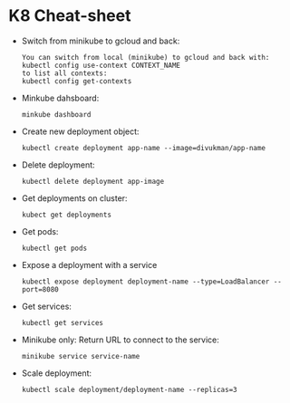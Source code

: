 # K8 Cheat-sheet

* Switch from minikube to gcloud and back:
    ```
    You can switch from local (minikube) to gcloud and back with:
    kubectl config use-context CONTEXT_NAME
    to list all contexts:
    kubectl config get-contexts
    ```

* Minkube dahsboard:
    ```
    minkube dashboard
    ``` 

* Create new deployment object:
    ```
    kubectl create deployment app-name --image=divukman/app-name
    ```

* Delete deployment:
    ```
    kubectl delete deployment app-image
    ```

* Get deployments on cluster:
    ```
    kubect get deployments
    ```

* Get pods:
    ```
    kubectl get pods
    ```

* Expose a deployment with a service
    ```
    kubectl expose deployment deployment-name --type=LoadBalancer --port=8080
    ```

* Get services:
    ```
    kubectl get services
    ```

* Minikube only: Return URL to connect to the service:
    ```
    minikube service service-name
    ```

* Scale deployment:
    ```
    kubectl scale deployment/deployment-name --replicas=3
    ```
